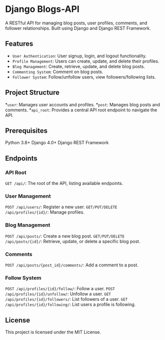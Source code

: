 # Django Blogs-API
A RESTful API for managing blog posts, user profiles, comments, and follower relationships. Built using Django and Django REST Framework.

## Features
* `User Authentication`: User signup, login, and logout functionality.
* `Profile Management`: Users can create, update, and delete their profiles.
* `Blog Management`: Create, retrieve, update, and delete blog posts.
* `Commenting System`: Comment on blog posts.
* `Follower System`: Follow/unfollow users, view followers/following lists.
  
## Project Structure
*`user`: Manages user accounts and profiles.
*`post`: Manages blog posts and comments.
*`api_root`: Provides a central API root endpoint to navigate the API.

## Prerequisites
Python 3.8+
Django 4.0+
Django REST Framework

## Endpoints
### API Root
`GET /api/`: The root of the API, listing available endpoints.
### User Management
`POST /api/users/`: Register a new user.
`GET/PUT/DELETE /api/profiles/{id}/`: Manage profiles.
### Blog Management
`POST /api/posts/`: Create a new blog post.
`GET/PUT/DELETE /api/posts/{id}/`: Retrieve, update, or delete a specific blog post.
### Comments
`POST /api/posts/{post_id}/comments/`: Add a comment to a post.
### Follow System
`POST /api/profiles/{id}/follow/`: Follow a user.
`POST /api/profiles/{id}/unfollow/`: Unfollow a user.
`GET /api/profiles/{id}/followers/`: List followers of a user.
`GET /api/profiles/{id}/following/`: List users a profile is following.

## License
This project is licensed under the MIT License.
